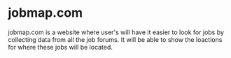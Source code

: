 # jobmap.com
jobmap.com is a website where user's will have it easier to look for jobs by collecting data from all the job forums. It will be able to show the loactions for where these jobs will be located.
